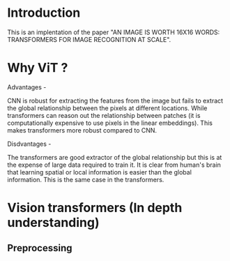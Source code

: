 # Introduction

This is an implentation of the paper "AN IMAGE IS WORTH 16X16 WORDS: TRANSFORMERS FOR IMAGE RECOGNITION AT SCALE".

# Why ViT ?

Advantages - 

CNN is robust for extracting the features from the image but fails to extract the global relationship between the pixels at different locations. While transformers can reason out the relationship between patches (it is computationally expensive to use pixels in the linear embeddings). This makes transformers more robust compared to CNN.

Disdvantages - 

The transformers are good extractor of the global relationship but this is at the expense of large data required to train it. It is clear from human's brain that learning spatial or local information is easier than the global information. This is the same case in the transformers.

# Vision transformers (In depth understanding)

## Preprocessing


